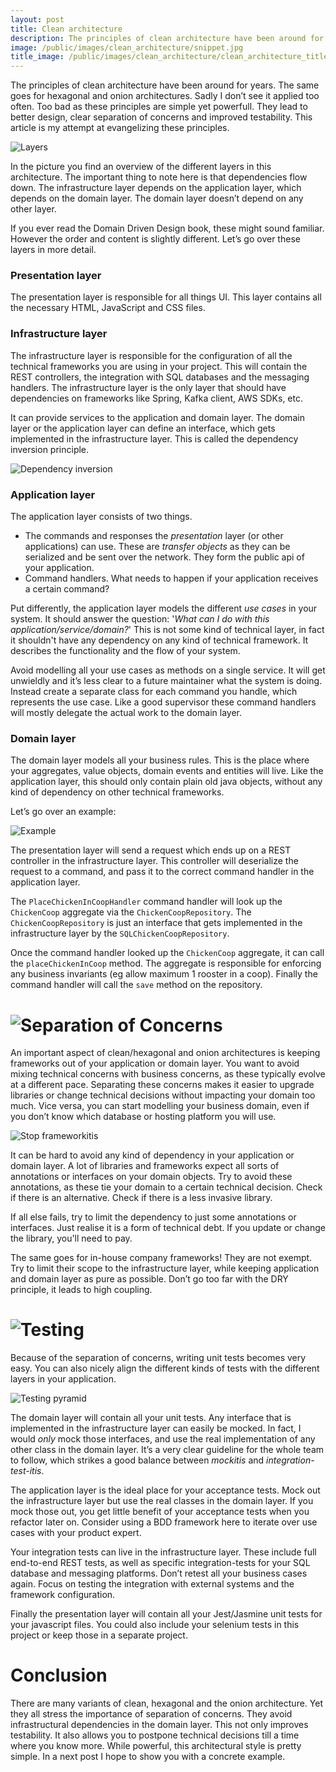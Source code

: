 ```yaml
---
layout: post
title: Clean architecture
description: The principles of clean architecture have been around for years. Sadly I don’t see it applied too often. This article is my attempt at evangelizing these principles.
image: /public/images/clean_architecture/snippet.jpg
title_image: /public/images/clean_architecture/clean_architecture_title.jpg
---
```


The principles of clean architecture have been around for years. The same goes for hexagonal and onion architectures. Sadly I don’t see it applied too often. Too bad as these principles are simple yet powerfull. They lead to better design, clear separation of concerns and improved testability. This article is my attempt at evangelizing these principles.

![Layers](/public/images/clean_architecture/layers.jpg)

In the picture you find an overview of the different layers in this architecture. The important thing to note here is that dependencies flow down. The infrastructure layer depends on the application layer, which depends on the domain layer. The domain layer doesn’t depend on any other layer.

If you ever read the Domain Driven Design book, these might sound familiar.  However the order and content is slightly different. Let’s go over these layers in more detail.

### Presentation layer
The presentation layer is responsible for all things UI. This layer contains all the necessary HTML, JavaScript and CSS files.

### Infrastructure layer
The infrastructure layer is responsible for the configuration of all the technical frameworks you are using in your project. This will contain the REST controllers, the integration with SQL databases and the messaging handlers. The infrastructure layer is the only layer that should have dependencies on frameworks like Spring, Kafka client, AWS SDKs, etc.

It can provide services to the application and domain layer. The domain layer or the application layer can define an interface, which gets implemented in the infrastructure layer. This is called the dependency inversion principle.

![Dependency inversion](/public/images/clean_architecture/dependency_inversion.jpg)

### Application layer
The application layer consists of two things.
* The commands and responses the *presentation* layer (or other applications) can use. These are _transfer objects_ as they can be serialized and be sent over the network. They form the public api of your application.
* Command handlers. What needs to happen if your application receives a certain command?

Put differently, the application layer models the different *use cases* in your system. It should answer the question: '*What can I do with this application/service/domain?*' This is not some kind of technical layer, in fact it shouldn't have any dependency on any kind of technical framework. It describes the functionality and the flow of your system.

Avoid modelling all your use cases as methods on a single service. It will get unwieldly and it’s less clear to a future maintainer what the system is doing. Instead create a separate class for each command you handle, which represents the use case. Like a good supervisor these command handlers will mostly delegate the actual work to the domain layer.

### Domain layer
The domain layer models all your business rules. This is the place where your aggregates, value objects, domain events and entities will live. Like the application layer, this should only contain plain old java objects, without any kind of dependency on other technical frameworks.

Let’s go over an example:

![Example](/public/images/clean_architecture/layers_example.jpg)

The presentation layer will send a request which ends up on a REST controller in the infrastructure layer. This controller will deserialize the request to a command, and pass it to the correct command handler in the application layer.

The `PlaceChickenInCoopHandler` command handler will look up the `ChickenCoop` aggregate via the `ChickenCoopRepository`. The `ChickenCoopRepository` is just an interface that gets implemented in the infrastructure layer by the `SQLChickenCoopRepository`.

Once the command handler looked up the `ChickenCoop` aggregate, it can call the `placeChickenInCoop` method. The aggregate is responsible for enforcing any business invariants (eg allow maximum 1 rooster in a coop). Finally the command handler will call the `save` method on the repository.

# ![Separation of Concerns](/public/images/clean_architecture/separation_of_concerns_title.jpg)

An important aspect of clean/hexagonal and onion architectures is keeping frameworks out of your application or domain layer. You want to avoid mixing technical concerns with business concerns, as these typically evolve at a different pace. Separating these concerns makes it easier to upgrade libraries or change technical decisions without impacting your domain too much. Vice versa, you can start modelling your business domain, even if you don’t know which database or hosting platform you will use.

![Stop frameworkitis](/public/images/clean_architecture/stop_frameworks.jpg)

It can be hard to avoid any kind of dependency in your application or domain layer. A lot of libraries and frameworks expect all sorts of annotations or interfaces on your domain objects. Try to avoid these annotations, as these tie your domain to a certain technical decision. Check if there is an alternative. Check if there is a less invasive library.

If all else fails, try to limit the dependency to just some annotations or interfaces. Just realise it is a form of technical debt. If you update or change the library, you'll need to pay.

The same goes for in-house company frameworks! They are not exempt. Try to limit their scope to the infrastructure layer, while keeping application and domain layer as pure as possible. Don’t go too far with the DRY principle, it leads to high coupling.

# ![Testing](/public/images/clean_architecture/testing_title.jpg)

Because of the separation of concerns, writing unit tests becomes very easy. You can also nicely align the different kinds of tests with the different layers in your application.

![Testing pyramid](/public/images/clean_architecture/testing_pyramid.jpg)

The domain layer will contain all your unit tests. Any interface that is implemented in the infrastructure layer can easily be mocked. In fact, I would *only* mock those interfaces, and use the real implementation of any other class in the domain layer. It’s a very clear guideline for the whole team to follow, which strikes a good balance between *mockitis* and *integration-test-itis*.

The application layer is the ideal place for your acceptance tests. Mock out the infrastructure layer but use the real classes in the domain layer. If you mock those out, you get little benefit of your acceptance tests when you refactor later on. Consider using a BDD framework here to iterate over use cases with your product expert.

Your integration tests can live in the infrastructure layer. These include full end-to-end REST tests, as well as specific integration-tests for your SQL database and messaging platforms. Don’t retest all your business cases again. Focus on testing the integration with external systems and the framework configuration.

Finally the presentation layer will contain all your Jest/Jasmine unit tests for your javascript files. You could also include your selenium tests in this project or keep those in a separate project.

# Conclusion

There are many variants of clean, hexagonal and the onion architecture. Yet they all stress the importance of separation of concerns. They avoid infrastructural dependencies in the domain layer. This not only improves testability. It also allows you to postpone technical decisions till a time where you know more. While powerful, this architectural style is pretty simple. In a next post I hope to show you with a concrete example.